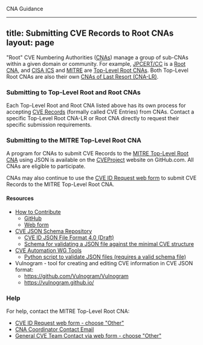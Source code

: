 CNA Guidance

---
title: Submitting CVE Records to Root CNAs
layout: page
---
"Root" CVE Numbering Authorities ([CNAs](https://cve.mitre.org/about/terminology.html#cna)) manage a group of sub-CNAs within a given domain or community. For example, [JPCERT/CC](https://cve.mitre.org/cve/request_id.html#cna-lr) is a [Root CNA](https://cve.mitre.org/about/terminology.html#root_cna), and [CISA ICS](https://cve.mitre.org/cve/request_id.html#cna-lr) and [MITRE](https://cve.mitre.org/cve/request_id.html#cna-lr) are [Top-Level Root CNAs](https://cve.mitre.org/about/terminology.html#tlr-cna). Both Top-Level Root CNAs are also their own [CNAs of Last Resort (CNA-LR)](https://cve.mitre.org/about/terminology.html#cna-lr). 

### Submitting to Top-Level Root and Root CNAs

Each Top-Level Root and Root CNA listed above has its own process for accepting [CVE Records](https://cve.mitre.org/about/terminology.html#cve_record) (formally called CVE Entries) from CNAs. Contact a specific Top-Level Root CNA-LR or Root CNA directly to request their specific submission requirements.

### Submitting to the MITRE Top-Level Root CNA

A program for CNAs to submit CVE Records to the [MITRE Top-Level Root CNA](https://cve.mitre.org/cve/request_id.html#cna-lr) using JSON is available on the [CVEProject](https://github.com/CVEProject/cvelist) website on GitHub.com. All CNAs are eligible to participate.

CNAs may also continue to use the [CVE ID Request web form](https://cveform.mitre.org/) to submit CVE Records to the MITRE Top-Level Root CNA.

#### Resources                                     

* [How to Contribute](https://cve.mitre.org/cve/cna/CVE_Entry_Creation.pptx)
  * [GitHub](https://cve.mitre.org/cve/cna/CVE_Entry_Submission_Process.pptx)
  * [Web form](https://cve.mitre.org/cve/cna/CVE_Entry_Submission_Process.pptx)
* [CVE JSON Schema Repository](https://github.com/CVEProject/automation-working-group/tree/master/cve_json_schema)
  <ul>
    <li><a href="https://github.com/CVEProject/automation-working-group/blob/master/cve_json_schema/DRAFT-JSON-file-format-v4.md">CVE ID JSON File Format 4.0 (Draft)</a></li>
    <li><a href="https://github.com/CVEProject/automation-working-group/blob/master/cve_json_schema/CVE_JSON_4.0_min_public.schema">Schema for validating a JSON file against the minimal CVE structure</a></li>
  </ul>
* [CVE Automation WG Tools](https://github.com/CVEProject/automation-working-group/tree/master/tools)
  <ul>
    <li><a href="https://github.com/CVEProject/automation-working-group/blob/master/tools/cmdlinejsonvalidator.py">Python script to validate JSON files (requires a valid schema file)</a></li>
  </ul>
* Vulnogram - tool for creating and editing CVE information in CVE JSON format:
  <ul>
  <li><a href="https://github.com/Vulnogram/Vulnogram">https://github.com/Vulnogram/Vulnogram</a></li>
  <li><a href="https://vulnogram.github.io/">https://vulnogram.github.io/</a></li>
  </ul>

### Help
      
For help, contact the MITRE Top-Level Root CNA:                                      
                                              
* [CVE ID Request web form - choose "Other"](https://cveform.mitre.org/)
* [CNA Coordinator Contact Email](mailto:cna-coordinator@mitre.org)
* [General CVE Team Contact via web form - choose "Other"](https://cveform.mitre.org/)
